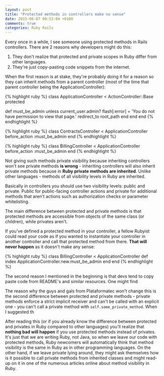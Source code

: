 ```yaml
---
layout: post
title: "Protected methods in controllers make no sense"
date: 2015-06-07 00:53:04 +0100
comments: true
categories: Ruby Rails
---
```


Every once in a while, I see someone using protected methods in Rails controllers. There are 2 reasons why developers might do this:

  1. They don't realize that protected and private scopes in Ruby differ from other languages.
  2. They're just copy-pasting code snippets from the internet.

When the first reason is at stake, they're probably doing it for a reason so they can inherit methods from a parent controller (most of the time that parent controller being the ApplicationController):

{% highlight ruby %}
class ApplicationController < ActionController::Base
  protected

  def must_be_admin
    unless current_user.admin?
      flash[:error] = 'You do not have permission to view that page.'
      redirect_to root_path
    end
  end
end
{% endhighlight %}

{% highlight ruby %}
class ContractsController < ApplicationController
  before_action :must_be_admin
end
{% endhighlight %}

{% highlight ruby %}
class BillingController < ApplicationController
  before_action :must_be_admin
end
{% endhighlight %}

Not giving such methods private visibility because inheriting controllers won't see private methods **is wrong** - inheriting controllers will also inherit private methods because in **Ruby private methods are inherited**. Unlike other languages - methods of all visibility levels in Ruby are inherited.

Basically in controllers you should use two visibility levels: public and private. Public for public-facing controller actions and private for additional methods that aren't actions such as authorization checks or parameter whitelisting.

The main difference between protected and private methods is that protected methods are accessible from objects of the same class (or children), while privates aren't.

If you've defined a protected method in your controller, a fellow Rubyist could read your code as if you wanted to instantiate your controller in another controller and call that protected method from there. **That will never happen** as it doesn't make any sense:

{% highlight ruby %}
class BillingController < ApplicationController
  def index
    ApplicationController.new.must_be_admin
  end
end
{% endhighlight %}

The second reason I mentioned in the beginning is that devs tend to copy paste code from README's and similar resources. One might find

The reason why the guys and gals from Plataformatec won't change this is the second difference between protected and private methods - private methods enforce a strict implicit receiver and can't be called with an explicit one - you can't call a private method with `self.some_private_method`. When I suggested th

After reading this (or if you already know the difference between protected and privates in Ruby compared to other languages) you'll realize that **nothing bad will happen** if you use protected methods instead of privates. It's just that we are writing Ruby, not Java, so when we leave our code with protected methods, Ruby newcomers will automatically think that method visibility is the same in Ruby as in other programming languages. On the other hand, if we leave private lying around, they might ask themselves how is it possible to call private methods from inherited classes and might read-up on it in one of the numerous articles online about method visibility in Ruby.
